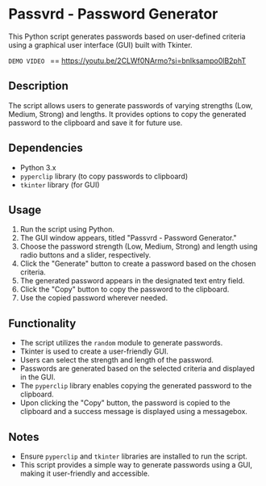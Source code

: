 # Passvrd - Password Generator

This Python script generates passwords based on user-defined criteria using a graphical user interface (GUI) built with Tkinter.

`DEMO VIDEO ` == https://youtu.be/2CLWf0NArmo?si=bnIksampo0lB2phT

## Description

The script allows users to generate passwords of varying strengths (Low, Medium, Strong) and lengths. It provides options to copy the generated password to the clipboard and save it for future use.

## Dependencies

- Python 3.x
- `pyperclip` library (to copy passwords to clipboard)
- `tkinter` library (for GUI)

## Usage

1. Run the script using Python.
2. The GUI window appears, titled "Passvrd - Password Generator."
3. Choose the password strength (Low, Medium, Strong) and length using radio buttons and a slider, respectively.
4. Click the "Generate" button to create a password based on the chosen criteria.
5. The generated password appears in the designated text entry field.
6. Click the "Copy" button to copy the password to the clipboard.
7. Use the copied password wherever needed.

## Functionality

- The script utilizes the `random` module to generate passwords.
- Tkinter is used to create a user-friendly GUI.
- Users can select the strength and length of the password.
- Passwords are generated based on the selected criteria and displayed in the GUI.
- The `pyperclip` library enables copying the generated password to the clipboard.
- Upon clicking the "Copy" button, the password is copied to the clipboard and a success message is displayed using a messagebox.

## Notes

- Ensure `pyperclip` and `tkinter` libraries are installed to run the script.
- This script provides a simple way to generate passwords using a GUI, making it user-friendly and accessible.
